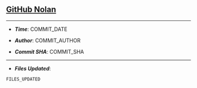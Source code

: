 ## [GitHub Nolan](https://github.com/DamnPapacito/YT-Nolan)

- - -

- ***Time***: COMMIT_DATE

- ***Author***: COMMIT_AUTHOR

- ***Commit SHA***: COMMIT_SHA

- - -

- ***Files Updated***:
```
FILES_UPDATED
```
